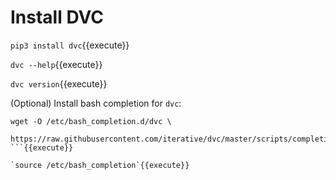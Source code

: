 # Install DVC

`pip3 install dvc`{{execute}}

`dvc --help`{{execute}}
   
`dvc version`{{execute}}

(Optional) Install bash completion for `dvc`:

```
wget -O /etc/bash_completion.d/dvc \
    https://raw.githubusercontent.com/iterative/dvc/master/scripts/completion/dvc.bash
```{{execute}}

`source /etc/bash_completion`{{execute}}
